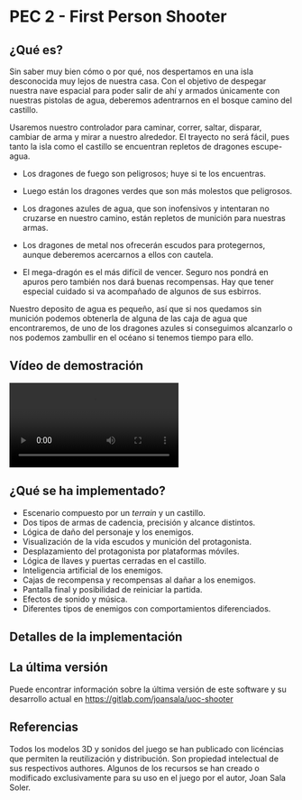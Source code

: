 PEC 2 - First Person Shooter
============================

¿Qué es?
--------

Sin saber muy bien cómo o por qué, nos despertamos en una isla desconocida muy
lejos de nuestra casa. Con el objetivo de despegar nuestra nave espacial para
poder salir de ahí y armados únicamente con nuestras pistolas de agua, deberemos
adentrarnos en el bosque camino del castillo.

Usaremos nuestro controlador para caminar, correr, saltar, disparar, cambiar
de arma y mirar a nuestro alrededor. El trayecto no será fácil, pues tanto la isla como el castillo se encuentran repletos de dragones escupe-agua.

* Los dragones de fuego son peligrosos; huye si te los encuentras.

* Luego están los dragones verdes que son más molestos que peligrosos.

* Los dragones azules de agua, que son inofensivos y intentaran no cruzarse en
  nuestro camino, están repletos de munición para nuestras armas.

* Los dragones de metal nos ofrecerán escudos para protegernos, aunque deberemos
  acercarnos a ellos con cautela.

* El mega-dragón es el más difícil de vencer. Seguro nos pondrá en apuros pero
  también nos dará buenas recompensas. Hay que tener especial cuidado si va
  acompañado de algunos de sus esbirros.

Nuestro deposito de agua es pequeño, así que si nos quedamos sin munición podemos
obtenerla de alguna de las caja de agua que encontraremos, de uno de los dragones
azules si conseguimos alcanzarlo o nos podemos zambullir en el océano si tenemos
tiempo para ello.

Vídeo de demostración
---------------------

![Demo](Resources/demo.webm)

¿Qué se ha implementado?
------------------------

* Escenario compuesto por un _terrain_ y un castillo.
* Dos tipos de armas de cadencia, precisión y alcance distintos.
* Lógica de daño del personaje y los enemigos.
* Visualización de la vida  escudos y munición del protagonista.
* Desplazamiento del protagonista por plataformas móviles.
* Lógica de llaves y puertas cerradas en el castillo.
* Inteligencia artificial de los enemigos.
* Cajas de recompensa y recompensas al dañar a los enemigos.
* Pantalla final y posibilidad de reiniciar la partida.
* Efectos de sonido y música.
* Diferentes tipos de enemigos con comportamientos diferenciados.

Detalles de la implementación
-----------------------------


La última versión
-----------------

Puede encontrar información sobre la última versión de este software y su
desarrollo actual en https://gitlab.com/joansala/uoc-shooter

Referencias
-----------

Todos los modelos 3D y sonidos del juego se han publicado con licéncias que
permiten la reutilización y distribución. Son propiedad intelectual de sus
respectivos authores. Algunos de los recursos se han creado o modificado
exclusivamente para su uso en el juego por el autor, Joan Sala Soler.
